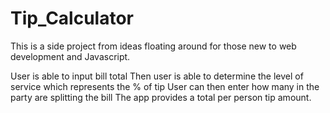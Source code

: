 # Tip_Calculator

This is a side project from ideas floating around for those new to web development and Javascript. 

User is able to input bill total
Then user is able to determine the level of service which represents the % of tip
User can then enter how many in the party are splitting the bill
The app provides a total per person tip amount.

